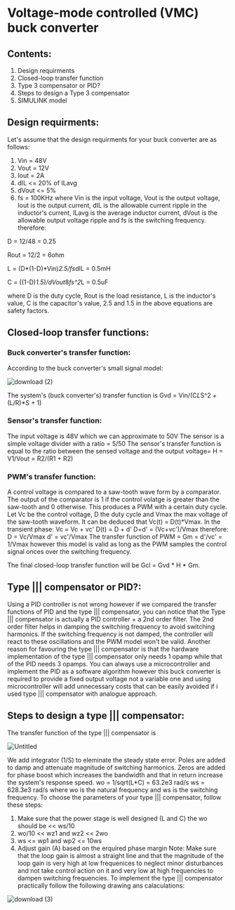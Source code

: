 # Voltage-mode controlled (VMC) buck converter
## Contents:
1. Design requirments
2. Closed-loop transfer function
3. Type 3 compensator or PID?
4. Steps to design a Type 3 compensator
5. SIMULINK model
## Design requirments:
Let's assume that the design requirments for your buck converter are as follows:
1. Vin = 48V
2. Vout = 12V
3. Iout = 2A
4. dIL <= 20% of ILavg
5. dVout <= 5%
6. fs = 100KHz
where Vin is the input voltage, Vout is the output voltage, Iout is the output current, dIL is the allowable current ripple in the inductor's current, ILavg is the average inductor current, dVout is the allowable output voltage ripple and fs is the switching frequency.
therefore:

 D = 12/48 = 0.25

Rout = 12/2 = 6ohm

L = (D*(1-D)*Vin)*2.5/fs*dIL = 0.5mH

C = ((1-D)*1.5)/dVout*8*fs^2*L = 0.5uF

where D is the duty cycle, Rout is the load resistance, L is the inductor's value, C is the capacitor's value, 2.5 and 1.5 in the above equations are safety factors.
## Closed-loop transfer functions:
### Buck converter's transfer function:
According to the buck converter's small signal model:

![download (2)](https://github.com/omarabdallah23/Voltage-mode-controlled-buck-converter-using-type-compensator/assets/143711494/1a1df8b9-20c8-45bf-9186-f988aa879a89)

The system's (buck converter's) transfer function is Gvd = Vin/(C*L*S^2 + (L/R)*S + 1)
### Sensor's transfer function:
The input voltage is 48V which we can approximate to 50V
The sensor is a simple voltage divider with a ratio = 5/50
The sensor's transfer function is equal to the ratio between the sensed voltage and the output voltage= H = V1/Vout = R2/(R1 + R2)
### PWM's transfer function:
A control voltage is compared to a saw-tooth wave form by a comparator. The output of the comparator is 1 if the control volatge is greater than the saw-tooth and 0 otherwise. This produces a PWM with a certain duty cycle. Let Vc be the control voltage, D the duty cycle and Vmax the max voltage of the saw-tooth waveform. It can be deduced that Vc(t) = D(t)*Vmax.
In the transient phase:
Vc = Vc + vc'
D(t) = D + d'
D+d' = (Vc+vc')/Vmax
therefore:
D = Vc/Vmax
d' = vc'/Vmax
The transfer function of PWM = Gm = d'/vc' = 1/Vmax however this model is valid as long as the PWM samples the control signal onces over the switching frequency.

The final closed-loop transfer function will be Gcl = Gvd * H * Gm.
## Type ||| compensator or PID?:
Using a PID controller is not wrong however if we compared the transfer functions of PID and the type ||| compensator, you can notice that the Type ||| compensator is actually a PID controller + a 2nd order filter. The 2nd order filter helps in damping the switching frequency to avoid switching harmonics. If the switching frequency is not damped, the controller will react to these oscillations and the PWM model won't be valid. Another reason for favouring the type ||| compensator is that the hardware implementation of the type ||| compensator only needs 1 opamp while that of the PID needs 3 opamps. You can always use a microcontroller and implement the PID as a software algorithm however this buck converter is required to provide a fixed output voltage not a variable one and using microcontroller will add unnecessary costs that can be easily avoided if i used type ||| compensator with analogue approach.
## Steps to design a type ||| compensator:
The transfer function of the type ||| compensator is

![Untitled](https://github.com/omarabdallah23/Voltage-mode-controlled-buck-converter-using-type-compensator/assets/143711494/e498ecea-e38d-46e2-8f40-acc268bf9ec6)

We add integrator (1/S) to eleminate the steady state error. Poles are added to damp and attenuate magnitude of switching harmonics. Zeros are added for phase boost which increases the bandwidth and that in return increase the system's response speed.
wo = 1/sqrt(L*C) = 63.2e3 rad/s
ws = 628.3e3 rad/s
where wo is the natural frequency and ws is the switching frequency.
To choose the parameters of your type ||| compensator, follow these steps:
1. Make sure that the power stage is well designed (L and C) the wo should be << ws/10
2. wo/10 << wz1 and wz2 << 2wo
3. ws <= wp1 and wp2 <= 10ws
4. Adjust gain (A) based on the erquired phase margin
Note: Make sure that the loop gain is almost a straight line and that the magnitude of the loop gain is very high  at low frequenices to neglect minor disturbances and not take control action on it and very low at high frequencies to dampen switching frequencies.
To implement the type ||| compensator practically follow the following drawing ans calaculations:

![download (3)](https://github.com/omarabdallah23/Voltage-mode-controlled-buck-converter-using-type-compensator/assets/143711494/e8ba815f-ede6-44b5-ae06-5340c47b1935)

